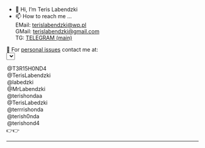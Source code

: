 <link rel="stylesheet" href="main.css" />
<script type="text/javascript" src="main.js"></script>
<!---
terishonda/terishonda is a ✨ special ✨ repository because its `README.md` (this file) appears on your GitHub profile.
You can click the Preview link to take a look at your changes.
--->

- 👋 Hi, I’m Teris Labendzki<br>
- 📫 How to reach me ... <br>
EMail: <a href="mailto:terislabendzki@wp.pl">terislabendzki@wp.pl</a><br>
GMail: <a href="mailto:terislabendzki@gmail.com">terislabendzki@gmail.com</a><br>
TG: <a href="terrishonda">TELEGRAM (main)</a><br>

📩 For <u>personal issues</u> contact me at:<br>
<select id="telegram">
<option selected="selected" value="T3R15H0ND4.t.me">@T3R15H0ND4</option>
<option value="TerisLabendzki.t.me">@TerisLabendzki</option>
<option value="labedzki.t.me">@labedzki</option>
<option value="MrLabendzki.t.me">@MrLabendzki</option>
<option value="terishondaa.t.me">@terishondaa</option>
<option value="TerisLabedzki.t.me">@TerisLabedzki</option>
<option value="terrrishonda.t.me">@terrrishonda</option>
<option value="terish0nda.t.me">@terish0nda</option>
<option value="terishond4.t.me">@terishond4</option>
</select>
👉👉 <div id="tglink"></div>

<hr>

